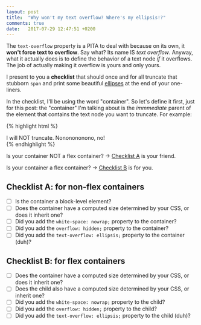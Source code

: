 ```yaml
---
layout: post
title:  "Why won't my text overflow? Where's my ellipsis!?"
comments: true
date:   2017-07-29 12:47:51 +0200
---
```


The `text-overflow` property is a PITA to deal with because on its own, it **won't force text to overflow**. Say what? Its name IS _text overflow_. Anyway, what it actually does is to define the behavior of a text node _if_ it overflows. The job of actually making it overflow is yours and only yours.

I present to you a **checklist** that should once and for all truncate that stubborn `span` and print some beautiful [ellipses](https://en.wikipedia.org/wiki/Ellipsis) at the end of your one-liners.

In the checklist, I'll be using the word "container". So let's define it first, just for this post: the "container" I'm talking about is the _immmediate_ parent of the element that contains the text node you want to truncate. For example:

{% highlight html %}
<div> <!-- This div is the container -->
  <span>I will NOT truncate. Nononononono, no!</span> <!-- Let's call this one "stubborn child" -->
</div>
{% endhighlight %}

Is your container NOT a flex container? -> [Checklist A](#checklist-a-for-non-flex-containers) is your friend.

Is your container a flex container? -> [Checklist B](#checklist-b-for-flex-containers) is for you.

## Checklist A: for non-flex containers

- [ ] Is the container a block-level element?
- [ ] Does the container have a computed size determined by your CSS, or does it inherit one?
- [ ] Did you add the `white-space: nowrap;` property to the container?
- [ ] Did you add the `overflow: hidden;` property to the container?
- [ ] Did you add the `text-overflow: ellipsis;` property to the container (duh)?

## Checklist B: for flex containers

- [ ] Does the container have a computed size determined by your CSS, or does it inherit one?
- [ ] Does the child also have a computed size determined by your CSS, or inherit one?
- [ ] Did you add the `white-space: nowrap;` property to the child?
- [ ] Did you add the `overflow: hidden;` property to the child?
- [ ] Did you add the `text-overflow: ellipsis;` property to the child (duh)?
